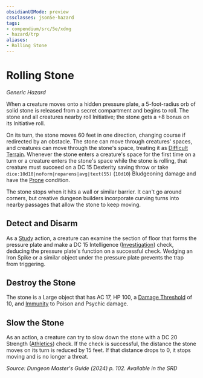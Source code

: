 ```yaml
---
obsidianUIMode: preview
cssclasses: json5e-hazard
tags:
- compendium/src/5e/xdmg
- hazard/trp
aliases:
- Rolling Stone
---
```

# Rolling Stone
*Generic Hazard*  

When a creature moves onto a hidden pressure plate, a 5-foot-radius orb of solid stone is released from a secret compartment and begins to roll. The stone and all creatures nearby roll Initiative; the stone gets a +8 bonus on its Initiative roll.

On its turn, the stone moves 60 feet in one direction, changing course if redirected by an obstacle. The stone can move through creatures' spaces, and creatures can move through the stone's space, treating it as [Difficult Terrain](/3-Mechanics/CLI/variant-rules/difficult-terrain-xphb.md). Whenever the stone enters a creature's space for the first time on a turn or a creature enters the stone's space while the stone is rolling, that creature must succeed on a DC 15 Dexterity saving throw or take `dice:10d10|noform|noparens|avg|text(55)` (`10d10`) Bludgeoning damage and have the [Prone](conditions.md#Prone) condition.

The stone stops when it hits a wall or similar barrier. It can't go around corners, but creative dungeon builders incorporate curving turns into nearby passages that allow the stone to keep moving.

## Detect and Disarm

As a [Study](actions.md#Study) action, a creature can examine the section of floor that forms the pressure plate and make a DC 15 Intelligence ([Investigation](skills.md#Investigation)) check, deducing the pressure plate's function on a successful check. Wedging an Iron Spike or a similar object under the pressure plate prevents the trap from triggering.

## Destroy the Stone

The stone is a Large object that has AC 17, HP 100, a [Damage Threshold](/3-Mechanics/CLI/variant-rules/damage-threshold-xphb.md) of 10, and [Immunity](/3-Mechanics/CLI/variant-rules/immunity-xphb.md) to Poison and Psychic damage.

## Slow the Stone

As an action, a creature can try to slow down the stone with a DC 20 Strength ([Athletics](skills.md#Athletics)) check. If the check is successful, the distance the stone moves on its turn is reduced by 15 feet. If that distance drops to 0, it stops moving and is no longer a threat.

*Source: Dungeon Master's Guide (2024) p. 102. Available in the <span title='Systems Reference Document (5.2)'>SRD</span>*